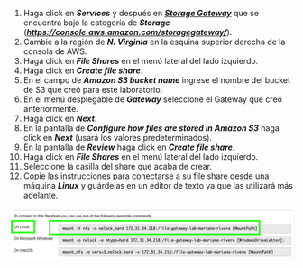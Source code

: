 1. Haga click en **_Services_** y después en [**_Storage Gateway_**](https://console.aws.amazon.com/storagegateway/) que se encuentra bajo la categoría de **_Storage_** (**_https://console.aws.amazon.com/storagegateway/_**).
2. Cambie a la región de **_N. Virginia_** en la esquina superior derecha de la consola de AWS.
3. Haga click en **_File Shares_** en el menú lateral del lado izquierdo.
4. Haga click en **_Create file share_**.
5. En el campo de **_Amazon S3 bucket name_** ingrese el nombre del bucket de S3 que creó para este laboratorio.
6. En el menú desplegable de **_Gateway_** seleccione el Gateway que creó anteriormente.
7. Haga click en **_Next_**.
8. En la pantalla de **_Configure how files are stored in Amazon S3_** haga click en **_Next_** (usará los valores predeterminados).
9. En la pantalla de **_Review_** haga click en **_Create file share_**.
10. Haga click en **_File Shares_** en el menú lateral del lado izquierdo.
11. Seleccione la casilla del share que acaba de crear.
12. Copie las instrucciones para conectarse a su file share desde una máquina **_Linux_** y guárdelas en un editor de texto ya que las utilizará más adelante.

![Outputs](images/onlinux.png)